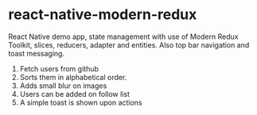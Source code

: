 # react-native-modern-redux

<p>React Native demo app, state management with use of Modern Redux Toolkit, slices, reducers, adapter and entities.
Also top bar navigation and toast messaging.
<p>

1. Fetch users from github
2. Sorts them in alphabetical order.
3. Adds small blur on images
4. Users can be added on follow list
5. A simple toast is shown upon actions
